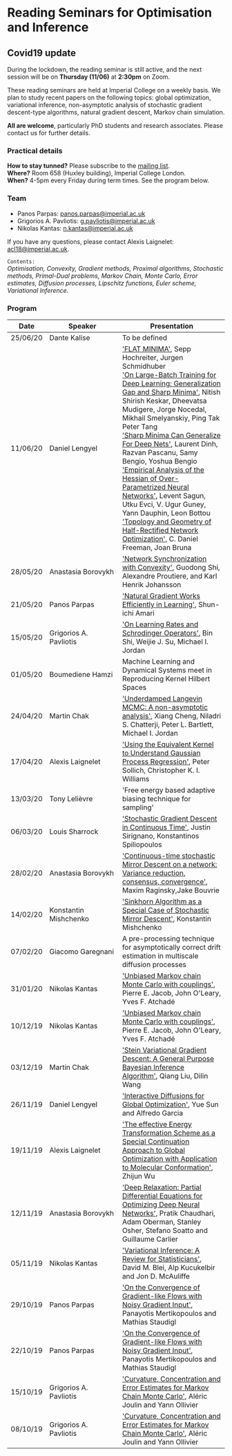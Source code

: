 # Reading Seminars for Optimisation and Inference


##  Covid19 update
During the lockdown, the reading seminar is still active, and the next session will be on **Thursday (11/06)** at **2:30pm** on Zoom.

These reading seminars are held at Imperial College on a weekly basis. 
We plan to study recent papers on the following topics: global optimization, variational inference, non-asymptotic analysis of stochastic gradient descent-type algorithms, natural gradient descent, Markov chain simulation. 

**All are welcome**, particularly PhD students and research associates. Please contact us for further details.

### Practical details
**How to stay tunned?** Please subscribe to the [mailing list](https://mailman.ic.ac.uk/mailman/listinfo/opt-inf-reading-seminar). \
**Where?** Room 658 (Huxley building), Imperial College London. \
**When?** 4-5pm every Friday during term times. See the program below.

### Team
- Panos Parpas: [panos.parpas@imperial.ac.uk](mailto:panos.parpas@imperial.ac.uk)
- Grigorios A. Pavliotis: [g.pavliotis@imperial.ac.uk](mailto:g.pavliotis@imperial.ac.uk)
- Nikolas Kantas: [n.kantas@imperial.ac.uk](mailto:n.kantas@imperial.ac.uk)

If you have any questions, please contact Alexis Laignelet: [acl18@imperial.ac.uk](mailto:acl18@imperial.ac.uk).

`Contents:`\
*Optimisation, Convexity, Gradient methods, Proximal algorithms, Stochastic methods, Primal-Dual problems, Markov Chain, Monte Carlo, Error estimates, Diffusion processes, Lipschitz functions, Euler scheme, Variational Inference.*

### Program
Date | &nbsp;&nbsp;&nbsp;&nbsp;&nbsp;&nbsp;&nbsp;&nbsp;&nbsp;&nbsp;Speaker&nbsp;&nbsp;&nbsp;&nbsp;&nbsp;&nbsp;&nbsp;&nbsp;&nbsp;&nbsp; | Presentation 
--- | --- | ---
25/06/20 | Dante Kalise | To be defined
11/06/20 | Daniel Lengyel | ['FLAT MINIMA'](../../raw/master/papers/3304.pdf), Sepp Hochreiter, Jurgen Schmidhuber <br> ['On Large-Batch Training for Deep Learning: Generalization Gap and Sharp Minima'](../../raw/master/papers/1609.04836.pdf), Nitish Shirish Keskar, Dheevatsa Mudigere, Jorge Nocedal, Mikhail Smelyanskiy, Ping Tak Peter Tang <br> ['Sharp Minima Can Generalize For Deep Nets'](../../raw/master/papers/1703.04933.pdf), Laurent Dinh, Razvan Pascanu, Samy Bengio, Yoshua Bengio <br>  ['Empirical Analysis of the Hessian of Over-Parametrized Neural Networks'](../../raw/master/papers/1706.04454.pdf), Levent Sagun, Utku Evci, V. Ugur Guney, Yann Dauphin, Leon Bottou <br> ['Topology and Geometry of Half-Rectified Network Optimization'](../../raw/master/papers/1611.01540.pdf), C. Daniel Freeman, Joan Bruna
28/05/20 | Anastasia Borovykh | ['Network Synchronization with Convexity'](../../raw/master/papers/1412.7011.pdf), Guodong Shi, Alexandre Proutiere, and Karl Henrik Johansson
21/05/20 | Panos Parpas | ['Natural Gradient Works Efficiently in Learning'](../../raw/master/papers/amari1998.pdf), Shun-ichi Amari
15/05/20 | Grigorios A. Pavliotis | ['On Learning Rates and Schrodinger Operators'](../../raw/master/papers/2004.06977.pdf), Bin Shi, Weijie J. Su, Michael I. Jordan
01/05/20 | Boumediene Hamzi | Machine Learning and Dynamical Systems meet in Reproducing Kernel Hilbert Spaces
24/04/20 | Martin Chak | ['Underdamped Langevin MCMC: A non-asymptotic analysis'](../../raw/master/papers/cheng18a.pdf), Xiang Cheng, Niladri S. Chatterji, Peter L. Bartlett, Michael I. Jordan
17/04/20 | Alexis Laignelet | ['Using the Equivalent Kernel to Understand Gaussian Process Regression'](../../raw/master/papers/2676-using-the-equivalent-kernel-to-understand-gaussian-process-regression.pdf), Peter Sollich, Christopher K. I. Williams
13/03/20 | Tony Lelièvre | 'Free energy based adaptive biasing technique for sampling'
06/03/20 | Louis Sharrock | ['Stochastic Gradient Descent in Continuous Time'](../../raw/master/papers/1611.05545.pdf), Justin Sirignano, Konstantinos Spiliopoulos
28/02/20 | Anastasia Borovykh | ['Continuous-time stochastic Mirror Descent on a network: Variance reduction, consensus, convergence'](../../raw/master/papers/raginsky_bouvrie_CDC12.pdf), Maxim Raginsky,Jake Bouvrie
14/02/20 | Konstantin Mishchenko | ['Sinkhorn Algorithm as a Special Case of Stochastic Mirror Descent'](../../raw/master/papers/1909.06918.pdf), Konstantin Mishchenko
07/02/20 | Giacomo Garegnani | A pre-processing technique for asymptotically correct drift estimation in multiscale diffusion processes
31/01/20 | Nikolas Kantas | ['Unbiased Markov chain Monte Carlo with couplings'](../../raw/master/papers/1708.03625.pdf), Pierre E. Jacob, John O'Leary, Yves F. Atchadé
10/12/19 | Nikolas Kantas | ['Unbiased Markov chain Monte Carlo with couplings'](../../raw/master/papers/1708.03625.pdf), Pierre E. Jacob, John O'Leary, Yves F. Atchadé
03/12/19 | Martin Chak | ['Stein Variational Gradient Descent: A General Purpose Bayesian Inference Algorithm'](../../raw/master/papers/1608.04471.pdf), Qiang Liu, Dilin Wang
26/11/19 | Daniel Lengyel | ['Interactive Diffusions for Global Optimization'](../../raw/master/papers/Sun-Garcia2014_Article_InteractiveDiffusionsForGlobal.pdf), Yue Sun and Alfredo Garcia
19/11/19 | Alexis Laignelet | ['The effective Energy Transformation Scheme as a Special Continuation Approach to Global Optimization with Application to Molecular Conformation'](../../raw/master/papers/s1052623493254698.pdf), Zhijun Wu
12/11/19 | Anastasia Borovykh | ['Deep Relaxation: Partial Differential Equations for Optimizing Deep Neural Networks'](../../raw/master/papers/1704.04932.pdf), Pratik Chaudhari, Adam Oberman, Stanley Osher, Stefano Soatto and Guillaume Carlier
05/11/19 | Nikolas Kantas | ['Variational Inference: A Review for Statisticians'](../../raw/master/papers/1601.00670.pdf), David M. Blei, Alp Kucukelbir and Jon D. McAuliffe
29/10/19 | Panos Parpas | ['On the Convergence of Gradient-like Flows with Noisy Gradient Input'](../../raw/master/papers/1611.06730.pdf), Panayotis Mertikopoulos and Mathias Staudigl
22/10/19 | Panos Parpas | ['On the Convergence of Gradient-like Flows with Noisy Gradient Input'](../../raw/master/papers/1611.06730.pdf), Panayotis Mertikopoulos and Mathias Staudigl
15/10/19 | Grigorios A. Pavliotis | ['Curvature, Concentration and Error Estimates for Markov Chain Monte Carlo'](../../raw/master/papers/0904.1312.pdf), Aléric Joulin and Yann Ollivier
08/10/19 | Grigorios A. Pavliotis | ['Curvature, Concentration and Error Estimates for Markov Chain Monte Carlo'](../../raw/master/papers/0904.1312.pdf), Aléric Joulin and Yann Ollivier
